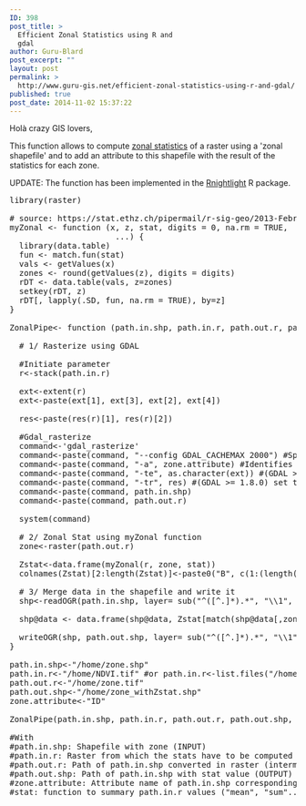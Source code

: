 ```yaml
---
ID: 398
post_title: >
  Efficient Zonal Statistics using R and
  gdal
author: Guru-Blard
post_excerpt: ""
layout: post
permalink: >
  http://www.guru-gis.net/efficient-zonal-statistics-using-r-and-gdal/
published: true
post_date: 2014-11-02 15:37:22
---
```

Holà crazy GIS lovers,

This function allows to compute <a href="http://resources.arcgis.com/en/help/main/10.1/index.html#//009z000000w7000000">zonal statistics</a> of a raster using a 'zonal shapefile' and to add an attribute to this shapefile with the result of the statistics for each zone. 

UPDATE: The function has been implemented in the <a href="https://www.rdocumentation.org/packages/Rnightlights/versions/0.1.2/topics/ZonalPipe">Rnightlight</a> R package.

<pre lang="rsplus">
library(raster)

# source: https://stat.ethz.ch/pipermail/r-sig-geo/2013-February/017475.html
myZonal <- function (x, z, stat, digits = 0, na.rm = TRUE, 
                      ...) { 
  library(data.table)
  fun <- match.fun(stat) 
  vals <- getValues(x) 
  zones <- round(getValues(z), digits = digits) 
  rDT <- data.table(vals, z=zones) 
  setkey(rDT, z) 
  rDT[, lapply(.SD, fun, na.rm = TRUE), by=z] 
} 

ZonalPipe<- function (path.in.shp, path.in.r, path.out.r, path.out.shp, zone.attribute, stat){
  
  # 1/ Rasterize using GDAL
  
  #Initiate parameter
  r<-stack(path.in.r)
  
  ext<-extent(r)
  ext<-paste(ext[1], ext[3], ext[2], ext[4])
  
  res<-paste(res(r)[1], res(r)[2])
  
  #Gdal_rasterize
  command<-'gdal_rasterize'
  command<-paste(command, "--config GDAL_CACHEMAX 2000") #Speed-up with more cache (avice: max 1/3 of your total RAM)
  command<-paste(command, "-a", zone.attribute) #Identifies an attribute field on the features to be used for a burn in value. The value will be burned into all output bands.
  command<-paste(command, "-te", as.character(ext)) #(GDAL >= 1.8.0) set georeferenced extents. The values must be expressed in georeferenced units. If not specified, the extent of the output file will be the extent of the vector layers.
  command<-paste(command, "-tr", res) #(GDAL >= 1.8.0) set target resolution. The values must be expressed in georeferenced units. Both must be positive values.
  command<-paste(command, path.in.shp)
  command<-paste(command, path.out.r)
  
  system(command)
  
  # 2/ Zonal Stat using myZonal function
  zone<-raster(path.out.r)
  
  Zstat<-data.frame(myZonal(r, zone, stat))
  colnames(Zstat)[2:length(Zstat)]<-paste0("B", c(1:(length(Zstat)-1)), "_",stat)
  
  # 3/ Merge data in the shapefile and write it
  shp<-readOGR(path.in.shp, layer= sub("^([^.]*).*", "\\1", basename(path.in.shp)))
  
  shp@data <- data.frame(shp@data, Zstat[match(shp@data[,zone.attribute], Zstat[, "z"]),])
  
  writeOGR(shp, path.out.shp, layer= sub("^([^.]*).*", "\\1", basename(path.in.shp)), driver="ESRI Shapefile")
}

path.in.shp<-"/home/zone.shp"
path.in.r<-"/home/NDVI.tif" #or path.in.r<-list.files("/home/, pattern=".tif$")
path.out.r<-"/home/zone.tif"
path.out.shp<-"/home/zone_withZstat.shp"
zone.attribute<-"ID"

ZonalPipe(path.in.shp, path.in.r, path.out.r, path.out.shp, zone.attribute, stat="mean")

#With
#path.in.shp: Shapefile with zone (INPUT)
#path.in.r: Raster from which the stats have to be computed (INPUT)
#path.out.r: Path of path.in.shp converted in raster (intermediate OUTPUT)
#path.out.shp: Path of path.in.shp with stat value (OUTPUT)
#zone.attribute: Attribute name of path.in.shp corresponding to the zones (ID, Country...)
#stat: function to summary path.in.r values ("mean", "sum"...)

</pre>